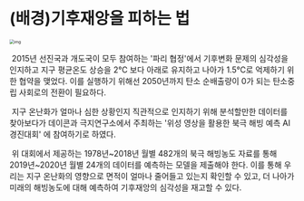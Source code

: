 # (배경)기후재앙을 피하는 법

<img src="https://t1.daumcdn.net/cfile/blog/2442C5395688CF481F" alt="img" style="zoom:50%;" />

​	2015년 선진국과 개도국이 모두 참여하는 '파리 협정'에서 기후변화 문제의 심각성을 인지하고 지구 평균온도 상승을 2℃ 보다 아래로 유지하고 나아가 1.5℃로 억제하기 위한 협약을 맺었다. 이를 실행하기 위해선 2050년까지 탄소 순배출량이 0가 되는 탄소중립 사회로의 전환이 필요하다. 

​	지구 온난화가 얼마나 심한 상황인지 직관적으로 인지하기 위해 분석할만한 데이터를 찾아보다가 데이콘과 극지연구소에서 주최하는 '위성 영상을 활용한 북극 해빙 예측 AI 경진대회' 에 참여하기로 하였다.

​	위 대회에서 제공하는 1978년~2018년 월별 482개의 북극 해빙농도 자료를 통해 2019년~2020년 월별 24개의 데이터를 예측하는 모델을 제출해야 한다. 이를 통해 우리는 지구 온난화의 영향으로 면적이 얼마나 줄어들고 있는지 확인할 수 있고, 더 나아가 미래의 해빙농도에 대해 예측하여 기후재앙의 심각성을 재고할 수 있다.